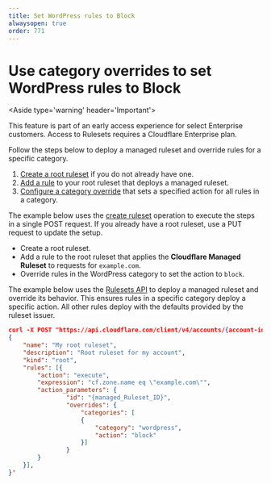 ```yaml
---
title: Set WordPress rules to Block
alwaysopen: true
order: 771
---
```


# Use category overrides to set WordPress rules to Block

<Aside type='warning' header='Important'>

This feature is part of an early access experience for select Enterprise customers. Access to Rulesets requires a Cloudflare Enterprise plan.

</Aside>

Follow the steps below to deploy a managed ruleset and override rules for a specific category.

1. [Create a root ruleset](/cf-rulesets/configure-root-ruleset/) if you do not already have one.
1. [Add a rule](/cf-rulesets/deploy-rulesets) to your root ruleset that deploys a managed ruleset.
1. [Configure a category override](/cf-rulesets/managed-rulesets/override-managed-ruleset)  that sets a specified action for all rules in a category.

The example below uses the [create ruleset](/cf-rulesets/rulesets-api/post/) operation to execute the steps in a single POST request. If you already have a root ruleset, use a PUT request to update the setup.

* Create a  root ruleset.
* Add a rule to the root ruleset that applies the **Cloudflare Managed Ruleset** to requests for `example.com`.
* Override rules in the WordPress category to set the action to `block`.

The example below uses the [Rulesets API](/cf-rulesets/rulesets-api) to deploy a managed ruleset and override its behavior. This ensures rules in a specific category deploy a specific action. All other rules deploy with the defaults provided by the ruleset issuer.


```json
curl -X POST "https://api.cloudflare.com/client/v4/accounts/{account-id}/rulesets" -d '
{
    "name": "My root ruleset",
    "description": "Root ruleset for my account",
    "kind": "root",
    "rules": [{
        "action": "execute",
        "expression": "cf.zone.name eq \"example.com\"",
        "action_parameters": {
                "id": "{managed_Ruleset_ID}",
                "overrides": {
                    "categories": [
                    {
                        "category": "wordpress",
                        "action": "block"
                    }]
                }
        }
    }],
}'
```